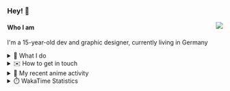 ### Hey! 👋

[<img src="https://lanyard-profile-readme.vercel.app/api/228965621478588416" align="right">](https://discord.com/users/228965621478588416)

#### Who I am

I'm a 15-year-old dev and graphic designer, currently living in Germany

<details>
  <summary>💼 What I do</summary>
  
I am currently primarily working on [taiga Bot](https://taigabot.net) and [PartydoosMedia](https://partydoosmedia.com)
I helped / am helping translate [PreMiD](https://premid.app), [Flashing Lights](https://store.steampowered.com/app/605740/Flashing_Lights__Police_Firefighting_Emergency_Services_Simulator/), [Hypixel](https://hypixel.net/), [Discord Templates](https://discordtemplates.com/), [Discord Extreme List](https://discordextremelist.xyz/), [Kitsu](https://kitsu.io/), [Minecraft](https://minecraft.net/), and [taiga Bot](https://taigabot.net) to the German language
</details>

<details>
  <summary>✉️ How to get in touch</summary>
  
> Sorted by how quickly you can expect a reply
- [Hit me up on Discord](https://discord.com/users/228965621478588416)
- [Hit me up on Twitter](https://twitter.com/cruggdev)
- [Send me a mail](mailto:me@crg.sh)
</details>


<details>
  <summary>🌸 My recent anime activity</summary>
  
<!-- ANILIST_ACTIVITY:start -->

-   📺 Completed [The Promised Neverland](https://anilist.co/anime/101759) (21:36, 06 February 2022)
-   📺 Watched episode 1 - 11 of [The Promised Neverland](https://anilist.co/anime/101759) (21:13, 06 February 2022)
-   📖 Read chapter 4 - 5 of [5 Centimeters Per Second](https://anilist.co/manga/53419) (07:24, 31 January 2022)
-   📖 Plans to read [your name. Another Side:Earthbound](https://anilist.co/manga/108492) (16:15, 20 January 2022)
-   📺 Completed [The Stranger by the Shore](https://anilist.co/anime/112788) (16:14, 20 January 2022)

<!-- ANILIST_ACTIVITY:end -->
</details>

<details>
  <summary>⏱️ WakaTime Statistics</summary>

<!--START_SECTION:waka-->
```text
Week: 03 February, 2022 - 09 February, 2022

TypeScript   13 hrs 16 mins  ████████████░░░░░░░░░░░░░   48.45 % 
Vue.js       8 hrs 33 mins   ███████▓░░░░░░░░░░░░░░░░░   31.23 % 
JSON         2 hrs 20 mins   ██░░░░░░░░░░░░░░░░░░░░░░░   08.52 % 
JavaScript   1 hr 46 mins    █▓░░░░░░░░░░░░░░░░░░░░░░░   06.48 % 
Markdown     34 mins         ▓░░░░░░░░░░░░░░░░░░░░░░░░   02.07 % 
```
<!--END_SECTION:waka-->
</details>
